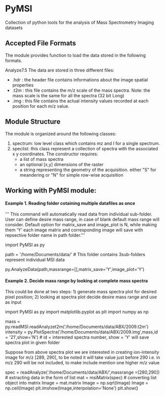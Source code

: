 PyMSI
=====
Collection of python tools for the analysis of Mass Spectrometry Imaging datasets

## Accepted File Formats
The module provides function to load the data stored in the following formats. 

Analyze7.5
The data are stored in three different files: 
* .hdr : the header file contains informations about the image spatial properties 
* .t2m : this file contains the m/z scale of the mass spectra. Note: the mass scale is the same for all the spectra (32 bit Long)
* .img : this file contains the actual intensity values recorded at each position for each m/z value.



## Module Structure
The module is organized around the following classes:

1. spectrum: low level class which contains mz and I for a single spectrum.
2. speclist: this class represent a collection of spectra with the associated x y coordinates. The constructor requires:
	* a list of mass spectra
	* an optional [x,y] dimensions of the raster 
	* a string representing the geometry of the acquisition. either "S" for meandering or "N" for simple row-wise acquisition

## Working with PyMSI module:

#### Example 1. Reading folder cotaining multiple datafiles as once

''' This command will automatically read data from individual sub-folder. User can define desire mass range, in case of blank default mass range will consider. Default option for matrix_save and image_plot is N, while making them 'Y' each image matrix and corresponding image will save with repsective folder name in path folder.'''

import PyMSI as py

path = '/home/Documents/data/' # This folder contains 3sub-folders represent individual MSI data

py.AnalyzeData(path,massrange=[],matrix_save='Y',image_plot='Y') 


#### Example 2. Decide mass range by looking at complete mass spectra
This could be done at two steps: 1) generate mass spectra plot for desired pixel position; 2) looking at spectra plot decide desire mass range and use as input 

import PyMSI as py
import matplotlib.pyplot as plt
import numpy as np

mass = py.readMSI.readAnalyzet2m('/home/Documents/data/ABX/2009.t2m')
intensity = py.PlotSpectra('/home/Documents/data/ABX/2009.img',mass,id = '21',show='N') # id = interested spectra number, show = 'Y' will save spectra plot in given folder

Suppose from above spectra plot we are interested in creating ion-intensity image for m/z [289, 290], to be noted it will take value just before 290 i.e. in m/z 290 will be not included, to make include mention one higher m/z value

spec = readAnalyze('/home/Documents/data/ABX/',massrange =[280,290]) # extracting data in the form of list
mat = msiMatrix(spec)                 # converting list object into matrix
Image = mat.matrix 
Image = np.sqrt(Image)
Image = np.ceil(Image)
plt.imshow(Image,interpolation='None')
plt.show()





